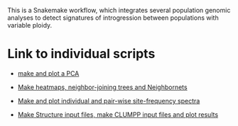 This is a Snakemake workflow, which integrates several population genomic analyses to detect signatures of introgression between populations with variable ploidy.

# Link to individual scripts

- [make and plot a PCA](https://github.com/jgerchen/polyintro/tree/main/workflow/scripts/PCA)

- [Make heatmaps, neighbor-joining trees and Neighbornets](https://github.com/jgerchen/polyintro/tree/main/workflow/scripts/nei)

- [Make and plot individual and pair-wise site-frequency spectra](https://github.com/jgerchen/polyintro/tree/main/workflow/scripts/SFS)

- [Make Structure input files, make CLUMPP input files and plot results](https://github.com/jgerchen/polyintro/tree/main/workflow/scripts/structure)
